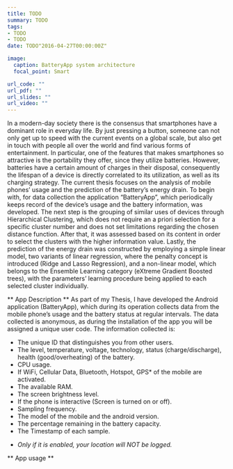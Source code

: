 ```yaml
---
title: TODO
summary: TODO
tags:
- TODO
- TODO
date: TODO"2016-04-27T00:00:00Z"

image:
  caption: BatteryApp system architecture
  focal_point: Smart

url_code: ""
url_pdf: ""
url_slides: ""
url_video: ""
---
```


In a modern-day society there is the consensus that smartphones have a dominant role in everyday life. By just pressing a button, someone can not only get up to speed with the current events on a global scale, but also get in touch with people all over the world and find various forms of entertainment. In particular, one of the features that makes smartphones so attractive is the portability they offer, since they utilize batteries. However, batteries have a certain amount of charges in their disposal, consequently the lifespan of a device is directly correlated to its utilization, as well as its charging strategy.
The current thesis focuses on the analysis of mobile phones’ usage and the prediction of the battery’s energy drain. To begin with, for data collection the application “BatteryApp”, which periodically keeps record of the device’s usage and the battery information, was developed. The next step is the grouping of similar uses of devices through Hierarchical Clustering, which does not require an a priori selection for a specific cluster number and does not set limitations regarding the chosen distance function. After that, it was assessed based on its content in order to select the clusters with the higher information value. Lastly, the prediction of the energy drain was constructed by employing a simple linear model, two variants of linear regression, where the penalty concept is introduced (Ridge and Lasso Regression), and a non-linear model, which belongs to the Ensemble Learning category (eXtreme Gradient Boosted trees), with the parameters’ learning procedure being applied to each selected cluster individually.

** App Description **
As part of my Thesis, I have developed the Android application (BatteryApp), which during its operation collects data from the mobile phone’s usage and the battery status at regular intervals. The data collected is anonymous, as during the installation of the app you will be assigned a unique user code. The information collected is:

- The unique ID that distinguishes you from other users.
- The level, temperature, voltage, technology, status (charge/discharge), health (good/overheating) of the battery.
- CPU usage.
- If WiFi, Cellular Data, Bluetooth, Hotspot, GPS* of the mobile are activated.
- The available RAM.
- The screen brightness level.
- If the phone is interactive (Screen is turned on or off).
- Sampling frequency.
- The model of the mobile and the android version.
- The percentage remaining in the battery capacity.
- The Timestamp of each sample.
* *Only if it is enabled, your location will NOT be logged.*

** App usage **